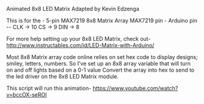 Animated 8x8 LED Matrix
Adapted by Kevin Edzenga

This is for the - 5-pin MAX7219 8x8 Matrix Array
MAX7219 pin - Arduino pin --
CLK -> 10
CS -> 9
DIN -> 8

For more help setting up your 8x8 LED Matrix, check out-
http://www.instructables.com/id/LED-Matrix-with-Arduino/

Most 8x8 Matrix array code online relies on set hex code to display designs; smiley, letters, numbers.
So I've set up an 8x8 array variable that will turn on and off lights based on a 0-1 value
Convert the array into hex to send to the led driver on the 8x8 LED Matrix module.

This script will run this animation-
 https://www.youtube.com/watch?v=bccOX-seROI
